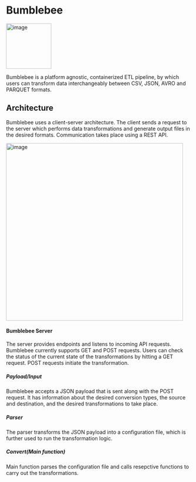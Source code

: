 # Bumblebee
<img width="123" alt="image" src="https://user-images.githubusercontent.com/31576619/178139662-55457e42-f54e-4976-ba1e-0a1faac7a932.png">

Bumblebee is a platform agnostic, containerized ETL pipeline, by which users can transform data interchangeably between CSV, JSON, AVRO and PARQUET formats.

## Architecture

Bumblebee uses a client-server architecture. The client sends a request to the server which performs data transformations and generate output files in the desired formats. 
Communication takes place using a REST API. 

<img width="482" alt="image" src="https://user-images.githubusercontent.com/31576619/178139535-c3cf233d-fb0f-4aaa-ba96-4d1dfda16bef.png">

#### Bumblebee Server
The server provides endpoints and listens to incoming API requests. Bumblebee currently supports GET and POST requests. 
Users can check the status of the current state of the transformations by hitting a GET request. POST requests initiate the transformation.
 
##### Payload/Input
Bumblebee accepts a JSON payload that is sent along with the POST request. It has information about the desired conversion types, the source and destination, and the desired transformations to take place.
 
##### Parser
The parser transforms the JSON payload into a configuration file, which is further used to run the transformation logic. 
 
##### Convert(Main function)
Main function parses the configuration file and calls resepctive functions to carry out the transformations. 



